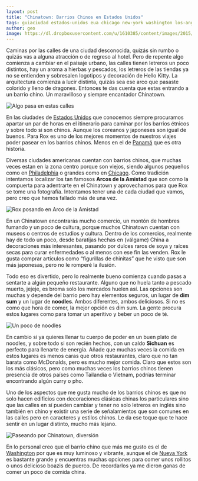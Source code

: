 ```yaml
---
layout: post
title: "Chinatown: Barrios Chinos en Estados Unidos"
tags: guiaciudad estados-unidos eua chicago new-york washington los-angeles philadelphia
author: geo
image: https://dl.dropboxusercontent.com/u/1610385/content/images/2015/07/2015-01-11%2018.58.04.jpg
---
```


Caminas por las calles de una ciudad desconocida, quizás sin rumbo o quizás vas a alguna atracción o de regreso al hotel. Pero de repente algo comienza a cambiar en el paisaje urbano, las calles tienen letreros un poco distintos, hay un aroma a hierbas y pescados, los letreros de las tiendas ya no se entienden y sobresalen logotipos y decoración de Hello Kitty. La arquitectura comienza a lucir distinta, quizás sea ese arco que pasaste colorido y lleno de dragones. Entonces te das cuenta que estas entrando a un barrio chino. Un maravilloso y siempre encantador Chinatown.

![Algo pasa en estas calles](https://dl.dropboxusercontent.com/u/1610385/content/images/2015/07/2013-09-16%2011.02.52.jpg)

En las ciudades de [Estados Unidos](/tag/estados-unidos) que conocemos siempre procuramos apartar un par de horas en el itinerario para caminar por los barrios étnicos y sobre todo si son chinos. Aunque los coreanos y japoneses son igual de buenos.  Para Rox es uno de los mejores momentos de nuestros viajes poder pasear en los barrios chinos. Menos en el de [Panamá](/tag/panama) que es otra historia.

Diversas ciudades americanas cuentan con barrios chinos, que muchas veces estan en la zona centro porque son viejos, siendo algunos pequeños como en [Philadelphia](/tag/philadelphia) o grandes como en [Chicago](/tag/chicago). Como tradición intentamos localizar los tan famosos **Arcos de la Amistad** que son como la compuerta para adentrarte en el Chinatown y aprovechamos para que Rox se tome una fotografía. Intentamos tener una de cada ciudad que vamos, pero creo que hemos fallado más de una vez.

![Rox posando en Arco de la Amistad](https://dl.dropboxusercontent.com/u/1610385/content/images/2015/07/2015-01-08%2012.14.13.jpg)

En un Chinatown encontrarás mucho comercio, un montón de hombres fumando y un poco de cultura, porque muchos Chinatown cuentan con museos o centros de estudios y cultura. Dentro de los comercios, realmente hay de todo un poco, desde baratijas hechas en (válgame) China a decoraciones más interesantes, pasando por dulces raros de soya y raíces secas para curar enfermedades o al menos con ese fin las venden. Rox le gusta comprar artículos como “figurillas de chinitas” que he visto que son más japonesas, pero no le romperé la ilusión.

Todo eso es divertido, pero lo realmente bueno comienza cuando pasas a sentarte a algún pequeño restaurante. Alguno que no huela tanto a pescado muerto, jejeje, es broma solo los mercados huelen así. Las opciones son muchas y depende del barrio pero hay elementos seguros, un lugar de **dim sum** y un lugar de **noodles**. Ambos diferentes, ambos deliciosos. Si no es como que hora de comer, la mejor opción es dim sum. La gente procura estos lugares como para tomar un aperitivo y beber un poco de té.

![Un poco de noodles](https://dl.dropboxusercontent.com/u/1610385/content/images/2015/07/2013-12-23%2019.14.55.jpg)

En cambio si ya quieres llenar tu cuerpo de poder en un buen plato de noodles, y sobre todo si son recién hechos, con un caldo **Sichuan** es perfecto para llenarte de energía. Añade que muchas veces la comida en estos lugares es menos caras que otros restaurantes, claro que no tan barata como McDonalds, pero es mucho mejor comida. Claro que estos son los más clásicos, pero como muchas veces los barrios chinos tienen presencia de otros países como Tailandia o Vietnam, podrías terminar encontrando algún curry o pho.

Uno de los aspectos que me gusta mucho de los barrios chinos es que no solo hacen edificios con decoraciones clásicas chinas los particulares sino que las calles en sí pueden cambiar y tener no solo letreros en inglés sino también en chino y existir una serie de señalamientos que son comunes en las calles pero en caracteres y estilos chinos. Le da ese toque que te hace sentir en un lugar distinto, mucho más lejano.

![Paseando por Chinatown, diversión](https://dl.dropboxusercontent.com/u/1610385/content/images/2015/07/2015-01-11%2016.03.04.jpg)

En lo personal creo que el barrio chino que más me gusto es el de [Washington](/tag/washington) por que es muy luminoso y vibrante, aunque el de [Nueva York](/tag/new-york) es bastante grande y encuentras muchas opciones para comer unos rollitos o unos delicioso boazis de puerco. De recordarlos ya me dieron ganas de comer un poco de comida china.
